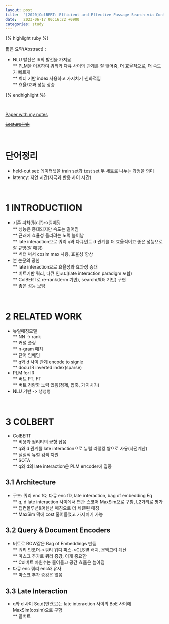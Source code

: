 ```yaml
---
layout: post
title:  "[2020]ColBERT: Efficient and Effective Passage Search via Contextualized Late Interaction over BERT"
date:   2023-06-17 00:16:22 +0900
categories: study
---
```







{% highlight ruby %}


짧은 요약(Abstract) :    
* NLU 발전은 IR의 발전을 가져옴  
** PLM을 이용하여 쿼리와 다큐 사이의 관계를 잘 맺어줌, 더 효율적으로, 더 속도가 빠르게  
** 벡터 기반 index 사용하고 가지치기 친화적임  
** 효율/효과 성능 상승  


{% endhighlight %}  

<br/>


[Paper with my notes](https://drive.google.com/drive/folders/1yzBGKBpEYXEw_UnkVc-5iFVq66je428X?usp=sharing)  


[~~Lecture link~~]()  

<br/>

# 단어정리  
* held-out set: 데이터셋을 train set과 test set 두 세트로 나누는 과정을 의미  
* latency: 지연 시간(자극과 반응 사이 시간)    








<br/>

# 1 INTRODUCTIION    
* 기존 피처(쿼리?)->임베딩  
** 성능은 증대되지만 속도는 떨어짐  
** 근래에 효율성 올리려는 노력 늘어남  
** late interaction으로 쿼리 q와 다큐먼트 d 관계를 더 효율적이고 좋은 성능으로 잘 규명(잘 매핑)  
** 벡터 써서 cosim max 사용, 효율성 향상  
* 본 논문의 공헌  
** late interaction으로 효율성과 효과성 증대  
** 버트기반 쿼리, 다큐 인코더(late interaction paradigm 포함)  
** ColBERT로 re-rank(term 기반), search(벡터 기반) 구현  
** 좋은 성능 보임  

<br/>

# 2 RELATED WORK  
* 뉴럴매칭모델   
** NN -> rank  
** 커널 풀링  
** n-gram 매치  
** 단어 임베딩  
** q와 d 사이 관계 encode to signle  
** docu IR inverted index(sparse)  
* PLM for IR  
** 버트 PT, FT   
** 버트 경량화 노력 있음(정제, 압축, 가지치기)  
* NLU 기반 -> 생성형  

<br/>

# 3 COLBERT  
* ColBERT  
** 비용과 퀄리티의 균형 잡음  
** q와 d 관계를 late interaction으로 뉴럴 리랭킹 쌍으로 사용(사전계산)  
** 실질적 뉴럴 검색 지원  
** SOTA  
** q와 d의 late interaction은 PLM encoder에 집중  


## 3.1 Architecture  
* 구조: 쿼리 enc fQ, 다큐 enc fD, late interaction, bag of embedding Eq  
** q, d late interaction 사이에서 연관 스코어 MaxSim으로 구함, L2거리로 평가  
** 딥컨볼루션&어텐션 매칭으로 더 세련된 매칭  
** MaxSim 덕에 cost 줄어들었고 가지치기 가능  


## 3.2 Query & Document Encoders  
* 버트로 BOW같은 Bag of Embeddings 만듬  
** 쿼리 인코더->쿼리 워디 피스->CLS옆 배치, 문맥고려 계산  
** 마스크 추가로 쿼리 증강, 이게 중요함  
** Col버트 차원수는 줄어들고 공간 효율은 높아짐  
* 다큐 enc 쿼리 enc와 유사  
** 마스크 추가 증강은 없음  


## 3.3 Late Interaction  
* q와 d 사이 Sq,d(연관도)는 late interaction 사이의 BoE 사이에 MaxSim(cosim)으로 구함  
** 콜버트  

